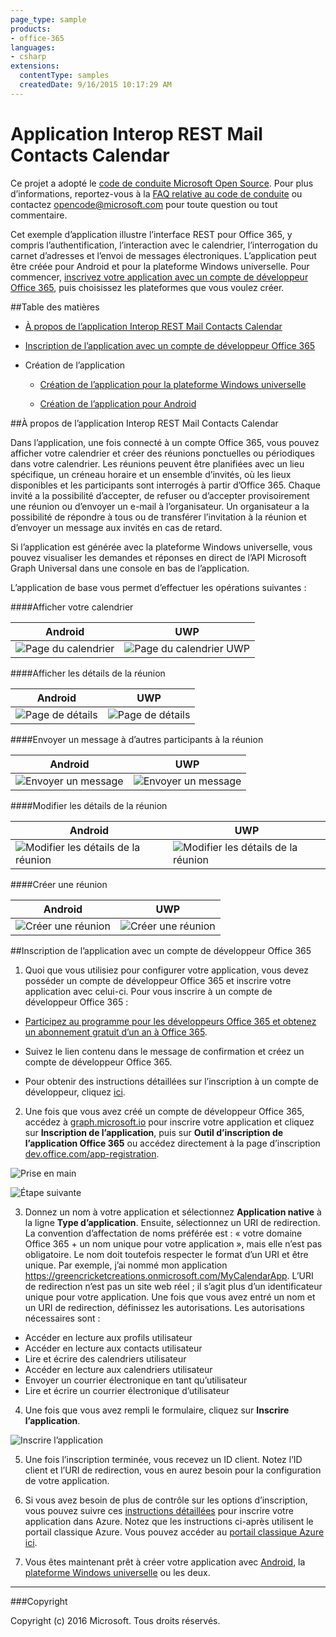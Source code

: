 ```yaml
---
page_type: sample
products:
- office-365
languages:
- csharp
extensions:
  contentType: samples
  createdDate: 9/16/2015 10:17:29 AM
---
```

# Application Interop REST Mail Contacts Calendar

Ce projet a adopté le [code de conduite Microsoft Open Source](https://opensource.microsoft.com/codeofconduct/). Pour plus d’informations, reportez-vous à la [FAQ relative au code de conduite](https://opensource.microsoft.com/codeofconduct/faq/) ou contactez [opencode@microsoft.com](mailto:opencode@microsoft.com) pour toute question ou tout commentaire.

Cet exemple d’application illustre l’interface REST pour Office 365, y compris l’authentification, l’interaction avec le calendrier, l’interrogation du carnet d’adresses et l’envoi de messages électroniques. L’application peut être créée pour Android et pour la plateforme Windows universelle. Pour commencer, [inscrivez votre application avec un compte de développeur Office 365](#inscrivez-votre-application-avec-un-compte-de-développeur-office-365), puis choisissez les plateformes que vous voulez créer. 

##Table des matières

* [À propos de l’application Interop REST Mail Contacts Calendar](#à-propos-de-lapplication-interop-rest-mail-contacts-calendar)

* [Inscription de l’application avec un compte de développeur Office 365](#inscription-de-lapplication-avec-un-compte-de-développeur-office-365)

* Création de l’application

  * [Création de l’application pour la plateforme Windows universelle](/UWP)
  
  * [Création de l’application pour Android](/Android)

##À propos de l’application Interop REST Mail Contacts Calendar

Dans l’application, une fois connecté à un compte Office 365, vous pouvez afficher votre calendrier et créer des réunions ponctuelles ou périodiques dans votre calendrier. Les réunions peuvent être planifiées avec un lieu spécifique, un créneau horaire et un ensemble d’invités, où les lieux disponibles et les participants sont interrogés à partir d’Office 365. Chaque invité a la possibilité d’accepter, de refuser ou d’accepter provisoirement une réunion ou d’envoyer un e-mail à l’organisateur. Un organisateur a la possibilité de répondre à tous ou de transférer l’invitation à la réunion et d’envoyer un message aux invités en cas de retard.

Si l’application est générée avec la plateforme Windows universelle, vous pouvez visualiser les demandes et réponses en direct de l’API Microsoft Graph Universal dans une console en bas de l’application.

L’application de base vous permet d’effectuer les opérations suivantes :

####Afficher votre calendrier

Android | UWP
--- | ---
![Page du calendrier](../img/app-calendar.jpg) | ![Page du calendrier UWP](../img/app-calendar-uwp.jpg)

####Afficher les détails de la réunion

Android | UWP
--- | ---
![Page de détails](../img/app-meeting-details.jpg) | ![Page de détails](../img/app-meeting-details-uwp.jpg)

####Envoyer un message à d’autres participants à la réunion

Android | UWP
--- | ---
![Envoyer un message](../img/app-reply-all.jpg) | ![Envoyer un message](../img/app-reply-all-UWP.jpg)

####Modifier les détails de la réunion

Android | UWP
--- | ---
![Modifier les détails de la réunion](../img/app-modify-meeting.jpg) | ![Modifier les détails de la réunion](../img/app-modify-meeting-UWP.jpg)

####Créer une réunion

Android | UWP
--- | ---
![Créer une réunion](../img/app-create-meeting.jpg) | ![Créer une réunion](../img/app-create-meeting-uwp.jpg)

##Inscription de l’application avec un compte de développeur Office 365

1. Quoi que vous utilisiez pour configurer votre application, vous devez posséder un compte de développeur Office 365 et inscrire votre application avec celui-ci. Pour vous inscrire à un compte de développeur Office 365 :

  * [Participez au programme pour les développeurs Office 365 et obtenez un abonnement gratuit d’un an à Office 365](https://aka.ms/devprogramsignup).

  * Suivez le lien contenu dans le message de confirmation et créez un compte de développeur Office 365.

  * Pour obtenir des instructions détaillées sur l’inscription à un compte de développeur, cliquez [ici](https://msdn.microsoft.com/en-us/library/office/fp179924.aspx#o365_signup).

2. Une fois que vous avez créé un compte de développeur Office 365, accédez à [graph.microsoft.io](http://graph.microsoft.io/en-us/) pour inscrire votre application et cliquez sur **Inscription de l’application**, puis sur **Outil d’inscription de l’application Office 365** ou accédez directement à la page d’inscription [dev.office.com/app-registration](http://dev.office.com/app-registration).

  ![Prise en main](../img/ms-graph-get-started.jpg) 

  ![Étape suivante](../img/ms-graph-get-started-2.jpg)

3. Donnez un nom à votre application et sélectionnez **Application native** à la ligne **Type d’application**. Ensuite, sélectionnez un URI de redirection. La convention d’affectation de noms préférée est : « votre domaine Office 365 + un nom unique pour votre application », mais elle n’est pas obligatoire. Le nom doit toutefois respecter le format d’un URI et être unique. Par exemple, j’ai nommé mon application https://greencricketcreations.onmicrosoft.com/MyCalendarApp. L’URI de redirection n’est pas un site web réel ; il s’agit plus d’un identificateur unique pour votre application. Une fois que vous avez entré un nom et un URI de redirection, définissez les autorisations. Les autorisations nécessaires sont :

  * Accéder en lecture aux profils utilisateur
  * Accéder en lecture aux contacts utilisateur
  * Lire et écrire des calendriers utilisateur
  * Accéder en lecture aux calendriers utilisateur
  * Envoyer un courrier électronique en tant qu’utilisateur
  * Lire et écrire un courrier électronique d’utilisateur

4. Une fois que vous avez rempli le formulaire, cliquez sur **Inscrire l’application**.

  ![Inscrire l’application](../img/ms-graph-get-started-3.jpg)

5. Une fois l’inscription terminée, vous recevez un ID client. Notez l’ID client et l’URI de redirection, vous en aurez besoin pour la configuration de votre application.

6. Si vous avez besoin de plus de contrôle sur les options d’inscription, vous pouvez suivre ces [instructions détaillées](https://github.com/jasonjoh/office365-azure-guides/blob/master/RegisterAnAppInAzure.md) pour inscrire votre application dans Azure. Notez que les instructions ci-après utilisent le portail classique Azure. Vous pouvez accéder au [portail classique Azure ici](https://manage.windowsazure.com/).

7. Vous êtes maintenant prêt à créer votre application avec [Android](/Android), la [plateforme Windows universelle](/UWP) ou les deux.

---

###Copyright

Copyright (c) 2016 Microsoft. Tous droits réservés.